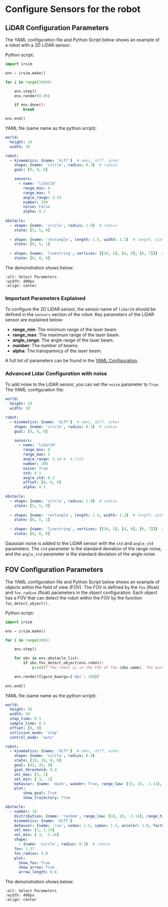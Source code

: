 Configure Sensors for the robot
=================================

## LiDAR Configuration Parameters

The YAML configuration file and Python Script below shows an example of a robot with a 2D LiDAR sensor:

Python script:

```python
import irsim

env = irsim.make()   

for i in range(1000):

    env.step()
    env.render(0.05)

    if env.done():
        break

env.end()
```

YAML file (same name as the python script):

```yaml
world:
  height: 10  
  width: 10   

robot:
  - kinematics: {name: 'diff'}  # omni, diff, acker
    shape: {name: 'circle', radius: 0.2}  # radius
    goal: [9, 9, 0]

    sensors:
      - name: 'lidar2d'
        range_min: 0
        range_max: 5
        angle_range: 3.14 
        number: 200
        noise: False
        alpha: 0.3
      
obstacle:
  - shape: {name: 'circle', radius: 1.0}  # radius
    state: [5, 5, 0]  
  
  - shape: {name: 'rectangle', length: 1.5, width: 1.2}  # length, width
    state: [6, 5, 1] 
  
  - shape: {name: 'linestring', vertices: [[10, 5], [4, 0], [6, 7]]}  # vertices
    state: [0, 0, 0] 
```



The demonstration shows below:

```{image} gif/lidar2d.gif
:alt: Select Parameters
:width: 400px
:align: center
```

### Important Parameters Explained

To configure the 2D LiDAR sensor, the sensor name of `lidar2d` should be defined in the `sensors` section of the robot. Key parameters of the LiDAR sensor are explained below:

- **range_min**: The minimum range of the laser beam.
- **range_max**: The maximum range of the laser beam.
- **angle_range**: The angle range of the laser beam.
- **number**: The number of beams.
- **alpha**: The transparency of the laser beam.

A full list of parameters can be found in the [YAML Configuration](#../yaml_config/configuration/).


### Advanced Lidar Configuration with noise

To add noise to the LiDAR sensor, you can set the `noise` parameter to `True`. The YAML configuration file:

```yaml
world:
  height: 10  
  width: 10   

robot:
  - kinematics: {name: 'diff'}  # omni, diff, acker
    shape: {name: 'circle', radius: 0.2}  # radius
    goal: [9, 9, 0]

    sensors:
      - name: 'lidar2d'
        range_min: 0
        range_max: 5
        angle_range: 3.14 #  4.7123
        number: 200
        noise: True
        std: 0.1
        angle_std: 0.2
        offset: [0, 0, 0]
        alpha: 0.3
      
obstacle:
  - shape: {name: 'circle', radius: 1.0}  # radius
    state: [5, 5, 0]  
  
  - shape: {name: 'rectangle', length: 1.5, width: 1.2}  # length, width
    state: [6, 5, 1] 
  
  - shape: {name: 'linestring', vertices: [[10, 5], [4, 0], [6, 7]]}  # vertices
    state: [0, 0, 0] 

```

Gaussian noise is added to the LiDAR sensor with the `std` and `angle_std` parameters. The `std` parameter is the standard deviation of the range noise, and the `angle_std` parameter is the standard deviation of the angle noise. 


## FOV Configuration Parameters

The YAML configuration file and Python Script below shows an example of objects within the field of view (FOV). The FOV is defined by the `fov` (float) and `fov_radius` (float) parameters in the object configuration. Each object has a FOV that can detect the robot within the FOV by the function `fov_detect_object()`. 

Python script:

```python
import irsim

env = irsim.make()

for i in range(200):

    env.step()

    for obs in env.obstacle_list:
        if obs.fov_detect_object(env.robot):
            print(f'The robot is in the FOV of the {obs.name}. The parameters of this obstacle are: state [x, y, theta]: {obs.state.flatten()}, velocity [linear, angular]: {obs.velocity.flatten()}, fov in radian: {obs.fov}.')

    env.render(figure_kwargs={'dpi': 100})
    
env.end()
```

YAML file (same name as the python script):

```yaml
world:
  height: 50
  width: 50   
  step_time: 0.1 
  sample_time: 0.1  
  offset: [0, 0]  
  collision_mode: 'stop' 
  control_mode: 'auto' 

robot:
  - kinematics: {name: 'diff'}  # omni, diff, acker
    shape: {name: 'circle', radius: 0.4}
    state: [10, 10, 0, 0]
    goal: [45, 45, 0]
    goal_threshold: 0.4
    vel_max: [3, 1]
    vel_min: [-3, -1]
    behavior: {name: 'dash', wander: True, range_low: [15, 15, -3.14], range_high: [35, 35, 3.14]} 
    plot:
        show_goal: True
        show_trajectory: True

obstacle:
  - number: 10
    distribution: {name: 'random', range_low: [10, 10, -3.14], range_high: [40, 40, 3.14]}
    kinematics: {name: 'diff'}
    behavior: {name: 'rvo', vxmax: 1.5, vymax: 1.5, acceler: 1.0, factor: 2.0, mode: 'vo', wander: True, range_low: [15, 15, -3.14], range_high: [35, 35, 3.14], target_roles: 'all'}
    vel_max: [3, 3.14]
    vel_min: [-3, -3.14]
    shape:
      - {name: 'circle', radius: 0.5}  # radius
    fov: 1.57 
    fov_radius: 5.0
    plot:
      show_fov: True
      show_arrow: True
      arrow_length: 0.8
```

The demonstration shows below:

```{image} gif/fov.gif
:alt: Select Parameters
:width: 400px
:align: center
```

